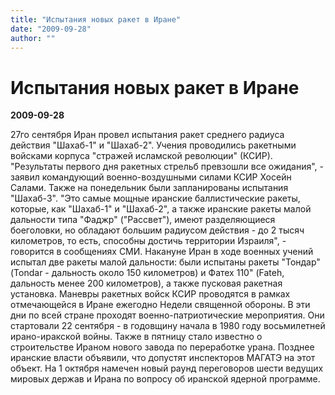 ```yaml
---
title: "Испытания новых ракет в Иране"
date: "2009-09-28"
author: ""
---
```


# Испытания новых ракет в Иране

**2009-09-28** 

27го сентября Иран провел испытания ракет среднего радиуса действия "Шахаб-1" и "Шахаб-2". Учения проводились ракетными войсками корпуса "стражей исламской революции" (КСИР). "Результаты первого дня ракетных стрельб превзошли все ожидания", - заявил командующий военно-воздушными силами КСИР Хосейн Салами. Также на понедельник были запланированы испытания "Шахаб-3". "Это самые мощные иранские баллистические ракеты, которые, как "Шахаб-1" и "Шахаб-2", а также иранские ракеты малой дальности типа "Фаджр" ("Рассвет"), имеют разделяющиеся боеголовки, но обладают большим радиусом действия - до 2 тысяч километров, то есть, способны достичь территории Израиля", - говорится в сообщениях СМИ. Накануне Иран в ходе военных учений испытал две ракеты малой дальности: были испытаны ракеты "Тондар" (Tondar - дальность около 150 километров) и Фатех 110" (Fateh, дальность менее 200 километров), а также пусковая ракетная установка. Маневры ракетных войск КСИР проводятся в рамках отмечающейся в Иране ежегодно Недели священной обороны. В эти дни по всей стране проходят военно-патриотические мероприятия. Они стартовали 22 сентября - в годовщину начала в 1980 году восьмилетней ирано-иракской войны. Также в пятницу стало известно о строительстве Ираном нового завода по переработке урана. Позднее иранские власти объявили, что допустят инспекторов МАГАТЭ на этот объект. На 1 октября намечен новый раунд переговоров шести ведущих мировых держав и Ирана по вопросу об иранской ядерной программе.